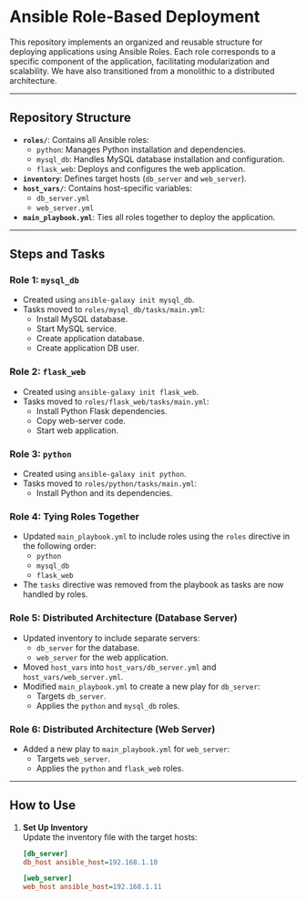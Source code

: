 # Ansible Role-Based Deployment

This repository implements an organized and reusable structure for deploying applications using Ansible Roles. Each role corresponds to a specific component of the application, facilitating modularization and scalability. We have also transitioned from a monolithic to a distributed architecture.

---

## Repository Structure

- **`roles/`**: Contains all Ansible roles:
  - `python`: Manages Python installation and dependencies.
  - `mysql_db`: Handles MySQL database installation and configuration.
  - `flask_web`: Deploys and configures the web application.
- **`inventory`**: Defines target hosts (`db_server` and `web_server`).
- **`host_vars/`**: Contains host-specific variables:
  - `db_server.yml`
  - `web_server.yml`
- **`main_playbook.yml`**: Ties all roles together to deploy the application.

---

## Steps and Tasks

### **Role 1: `mysql_db`**
- Created using `ansible-galaxy init mysql_db`.
- Tasks moved to `roles/mysql_db/tasks/main.yml`:
  - Install MySQL database.
  - Start MySQL service.
  - Create application database.
  - Create application DB user.

### **Role 2: `flask_web`**
- Created using `ansible-galaxy init flask_web`.
- Tasks moved to `roles/flask_web/tasks/main.yml`:
  - Install Python Flask dependencies.
  - Copy web-server code.
  - Start web application.

### **Role 3: `python`**
- Created using `ansible-galaxy init python`.
- Tasks moved to `roles/python/tasks/main.yml`:
  - Install Python and its dependencies.

### **Role 4: Tying Roles Together**
- Updated `main_playbook.yml` to include roles using the `roles` directive in the following order:
  - `python`
  - `mysql_db`
  - `flask_web`
- The `tasks` directive was removed from the playbook as tasks are now handled by roles.

### **Role 5: Distributed Architecture (Database Server)**
- Updated inventory to include separate servers:
  - `db_server` for the database.
  - `web_server` for the web application.
- Moved `host_vars` into `host_vars/db_server.yml` and `host_vars/web_server.yml`.
- Modified `main_playbook.yml` to create a new play for `db_server`:
  - Targets `db_server`.
  - Applies the `python` and `mysql_db` roles.

### **Role 6: Distributed Architecture (Web Server)**
- Added a new play to `main_playbook.yml` for `web_server`:
  - Targets `web_server`.
  - Applies the `python` and `flask_web` roles.

---

## How to Use

1. **Set Up Inventory**  
   Update the inventory file with the target hosts:
   ```ini
   [db_server]
   db_host ansible_host=192.168.1.10

   [web_server]
   web_host ansible_host=192.168.1.11
